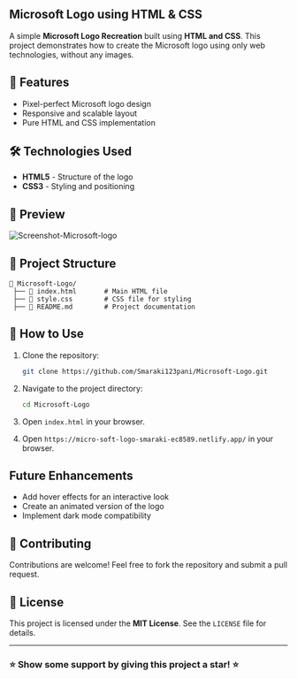 ## Microsoft Logo using HTML & CSS

A simple **Microsoft Logo Recreation** built using **HTML and CSS**. This project demonstrates how to create the Microsoft logo using only web technologies, without any images.

## 🚀 Features

- Pixel-perfect Microsoft logo design
- Responsive and scalable layout
- Pure HTML and CSS implementation

## 🛠️ Technologies Used

- **HTML5** - Structure of the logo
- **CSS3** - Styling and positioning

## 📸 Preview
![Screenshot-Microsoft-logo](https://github.com/user-attachments/assets/a140e9c6-20e9-4fa1-81ef-b48628539301)

## 📂 Project Structure

```
📁 Microsoft-Logo/
 ├── 📄 index.html       # Main HTML file
 ├── 📄 style.css        # CSS file for styling
 ├── 📄 README.md        # Project documentation
```

## 🎯 How to Use

1. Clone the repository:
   ```sh
   git clone https://github.com/Smaraki123pani/Microsoft-Logo.git
   ```
2. Navigate to the project directory:
   ```sh
   cd Microsoft-Logo
   ```
3. Open `index.html` in your browser.

4. Open `https://micro-soft-logo-smaraki-ec8589.netlify.app/` in your browser.

## Future Enhancements

- Add hover effects for an interactive look
- Create an animated version of the logo
- Implement dark mode compatibility

## 🙌 Contributing

Contributions are welcome! Feel free to fork the repository and submit a pull request.

## 📜 License

This project is licensed under the **MIT License**. See the `LICENSE` file for details.

---

### ⭐ Show some support by giving this project a star! ⭐

